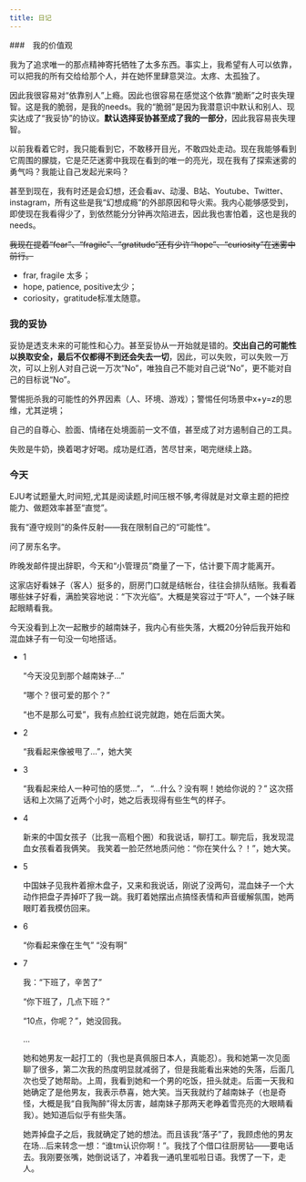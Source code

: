 ```yaml
---
title: 日记
---
```


###　我的价值观

我为了追求唯一的那点精神寄托牺牲了太多东西。事实上，我希望有人可以依靠，可以把我的所有交给给那个人，并在她怀里肆意哭泣。太疼、太孤独了。

因此我很容易对“依靠别人”上瘾。因此也很容易在感觉这个依靠“脆断”之时丧失理智。这是我的脆弱，是我的needs。我的“脆弱”是因为我潜意识中默认和别人、现实达成了“我妥协”的协议。**默认选择妥协甚至成了我的一部分**，因此我容易丧失理智。

以前我看着它时，我只能看到它，不敢移开目光，不敢四处走动。现在我能够看到它周围的朦胧，它是茫茫迷雾中我现在看到的唯一的亮光，现在我有了探索迷雾的勇气吗？我能让自己发起光来吗？

甚至到现在，我有时还是会幻想，还会看av、动漫、B站、Youtube、Twitter、instagram，所有这些是我“幻想成瘾”的外部原因和导火索。我内心能够感受到，即使现在我看得少了，到依然能分分钟再次陷进去，因此我也害怕着，这也是我的needs。

~~我现在提着“fear”、“fragile”、“gratitude”还有少许“hope”、“curiosity”在迷雾中前行。~~

- frar, fragile 太多；
- hope, patience, positive太少；
- coriosity，gratitude标准太随意。

### 我的妥协

妥协是透支未来的可能性和心力。甚至妥协从一开始就是错的。**交出自己的可能性以换取安全，最后不仅都得不到还会失去一切**，因此，可以失败，可以失败一万次，可以上别人对自己说一万次“No”，唯独自己不能对自己说“No”，更不能对自己的目标说“No”。

警惕扼杀我的可能性的外界因素（人、环境、游戏）；警惕任何场景中x+y=z的思维，尤其逆境；

自己的自尊心、脸面、情绪在处境面前一文不值，甚至成了对方遏制自己的工具。

失败是牛奶，换着喝才好喝。成功是红酒，苦尽甘来，喝完继续上路。

### 今天

EJU考试题量大,时间短,尤其是阅读题,时间压根不够,考得就是对文章主题的把控能力、做题效率甚至“直觉”。

我有“遵守规则”的条件反射——我在限制自己的“可能性”。

问了房东名字。

昨晚发邮件提出辞职，今天和“小管理员”商量了一下，估计要下周才能离开。

这家店好看妹子（客人）挺多的，厨房门口就是结帐台，往往会排队结账。我看着哪些妹子好看，满脸笑容地说：“下次光临”。大概是笑容过于“吓人”，一个妹子眯起眼睛看我。

今天没看到上次一起散步的越南妹子，我内心有些失落，大概20分钟后我开始和混血妹子有一句没一句地搭话。

- 1

    “今天没见到那个越南妹子...”

    “哪个？很可爱的那个？”

    “也不是那么可爱”，我有点脸红说完就跑，她在后面大笑。

- 2

    “我看起来像被甩了...”，她大笑

- 3

    “我看起来给人一种可怕的感觉...”，
    “...什么？没有啊！她给你说的？”
    这次搭话和上次隔了近两个小时，她之后表现得有些生气的样子。

- 4 

    新来的中国女孩子（比我一高粗个圈）和我说话，聊打工。聊完后，我发现混血女孩看着我俩笑。
    我笑着一脸茫然地质问他：“你在笑什么？！”，她大笑。

- 5

    中国妹子见我杵着擦木盘子，又来和我说话，刚说了没两句，混血妹子一个大动作把盘子弄掉吓了我一跳。我盯着她摆出点搞怪表情和声音缓解氛围，她两眼盯着我模仿回来。

- 6 
    
    “你看起来像在生气”
    “没有啊”

- 7 
    
    我：“下班了，辛苦了”

    “你下班了，几点下班？”

    “10点，你呢？”，她没回我。

    ...

    她和她男友一起打工的（我也是真佩服日本人，真能忍）。我和她第一次见面聊了很多，第二次我的热度明显就减弱了，但是我能看出来她的失落，后面几次也受了她帮助。上周，我看到她和一个男的吃饭，扭头就走。后面一天我和她确定了是他男友，我表示恭喜，她大笑。当天我就约了越南妹子（也是奇怪，大概是我“自我陶醉”得太厉害，越南妹子那两天老睁着雪亮亮的大眼睛看我）。她知道后似乎有些失落。

    她弄掉盘子之后，我就确定了她的想法。而且该我“落子”了，我顾虑他的男友在场...后来转念一想：“谁tm认识你啊！”。我找了个借口往厨房钻——要电话去。我刚要张嘴，她倒说话了，冲着我一通叽里呱啦日语。我愣了一下，走人。


